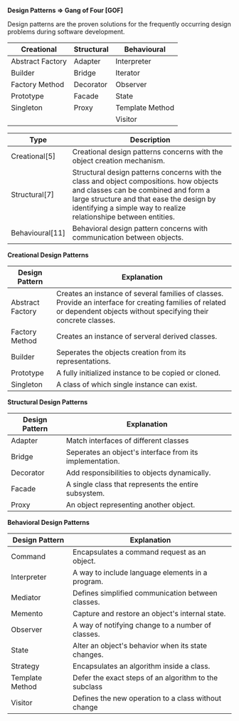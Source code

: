 **Design Patterns => Gang of Four [GOF]**

  Design patterns are the proven solutions for the frequently occurring design problems during software development.
  
  |Creational|Structural|Behavioural|
  |--------|--------|--------|
  |Abstract Factory|Adapter|Interpreter|
  |Builder|Bridge|Iterator|
  |Factory Method|Decorator|Observer|
  |Prototype|Facade|State|
  |Singleton|Proxy|Template Method|
  |||Visitor|
  
  |Type|Description|
  |-----|------|
  |Creational[5]|Creational design patterns concerns with the object creation mechanism.|
  |Structural[7]|Structural design patterns concerns with the class and object compositions. how objects and classes can be combined and form a large structure and that ease the design by identifying a simple way to realize relationshipe between entities.|
  |Behavioural[11]|Behavioral design pattern concerns with communication between objects.|
  
  **Creational Design Patterns**
  
 | **Design Pattern**| **Explanation**|
 |-----------------|------------------------------------------|
 |Abstract Factory|Creates an instance of several families of classes. Provide an interface for creating families of related or dependent objects without specifying their concrete classes.|
 |Factory Method|Creates an instance of serveral derived classes.|
 |Builder|Seperates the objects creation from its representations.|
 |Prototype|A fully initialized instance to be copied or cloned.|
 |Singleton| A class of which single instance can exist.|
 
  **Structural Design Patterns**
  
 | **Design Pattern**| **Explanation**|
 |-----------------|------------------------------------------|
 |Adapter|Match interfaces of different classes|
 |Bridge| Seperates an object's interface from its implementation.|
 |Decorator| Add responsibilities to objects dynamically.|
 |Facade| A single class that represents the entire subsystem.|
 |Proxy|An object representing another object.|
 
 
   **Behavioral Design Patterns**
  
 | **Design Pattern**| **Explanation**|
 |-----------------|------------------------------------------|
 |Command|Encapsulates a command request as an object.|
 |Interpreter|A way to include language elements in a program.|
 |Mediator|Defines simplified communication between classes.|
 |Memento|Capture and restore an object's internal state.|
 |Observer|A way of notifying change to a number of classes.|
 |State|Alter an object's behavior when its state changes.|
 |Strategy|Encapsulates an algorithm inside a class.|
 |Template Method|Defer the exact steps of an algorithm to the subclass|
 |Visitor|Defines the new operation to a class without change|
 
 
